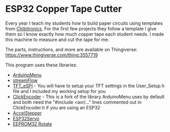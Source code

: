 # ESP32 Copper Tape Cutter

Every year I teach my students how to build paper circuits using templates from [Chibitronics](https://chibitronics.com/).  For the first few projects they follow a template I give them so I know exactly how much copper tape each student needs.  I made this machine to measure and cut the tape for me. 

The parts, instructions, and more are available on Thingiverse: https://www.thingiverse.com/thing:3557719

This program uses these libraries:
  * [ArduinoMenu](https://github.com/neu-rah/ArduinoMenu)
  * [streamFlow](https://github.com/neu-rah/streamFlow)
  * [TFT_eSPI](https://github.com/Bodmer/TFT_eSPI) - You will have to setup your TFT settings in the User_Setup.h file and I included my working setup for you
  * [ClickEncoder](https://github.com/soligen2010/encoder) - This is a fork of the library ArduinoMenu uses by default and both need the "#include <avr/..." lines commented out in ClickEncoder.h if you are using an ESP32
  * [AccelStepper](http://www.airspayce.com/mikem/arduino/AccelStepper/)
  * [ESP32Servo](https://github.com/jkb-git/ESP32Servo)
  * [EEPROM32 Rotate](https://github.com/xoseperez/eeprom32_rotate)
